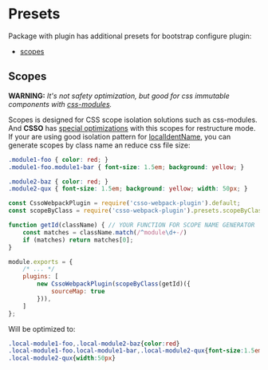 # Presets

Package with plugin has additional presets for bootstrap configure plugin:

<!-- MarkdownTOC -->

- [scopes](#scopes)

<!-- /MarkdownTOC -->

## Scopes

**WARNING:** *It's not safety optimization, but good for css immutable components with [css-modules](https://github.com/css-modules/css-modules).*

Scopes is designed for CSS scope isolation solutions such as css-modules.
And **CSSO** has [special optimizations](https://github.com/css/csso#scopes) with this scopes for restructure mode. 
If your are using good isolation pattern for [localIdentName](https://github.com/webpack-contrib/css-loader#scope), you can generate scopes by class name an reduce css file size:

```css
.module1-foo { color: red; }
.module1-foo.module1-bar { font-size: 1.5em; background: yellow; }

.module2-baz { color: red; }
.module2-qux { font-size: 1.5em; background: yellow; width: 50px; }
```

```js
const CssoWebpackPlugin = require('csso-webpack-plugin').default;
const scopeByClass = require('csso-webpack-plugin').presets.scopeByClass;

function getId(className) { // YOUR FUNCTION FOR SCOPE NAME GENERATOR
    const matches = className.match(/^module\d+-/)
    if (matches) return matches[0];
}

module.exports = {
    /* ... */
    plugins: [
        new CssoWebpackPlugin(scopeByClass(getId)({
            sourceMap: true
        })),
    ]
};
```
Will be optimized to:
```css
.local-module1-foo,.local-module2-baz{color:red}
.local-module1-foo.local-module1-bar,.local-module2-qux{font-size:1.5em;background:#ff0}
.local-module2-qux{width:50px}
```

